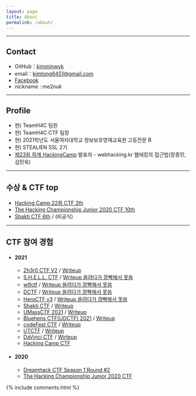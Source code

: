```yaml
---
layout: page
title: About
permalink: /about/
---
```


* * *

## Contact

  * GitHub：[kimminwyk](https://github.com/kimminwyk)
  * email：kimtong6451@gmail.com
  * [Facebook](https://www.facebook.com/me2nuk)
  * nickname : me2nuk

* * *

## Profile

  * 현) TeamH4C 팀원
  * 현) TeamH4C CTF 팀장
  * 현) 2021학년도 서울여자대학교 정보보호영재교육원 고등전문 B
  * 현) STEALIEN SSL 2기
  * [제23회 하계 HackingCamp](http://hackingcamp.org/) 발표자 - webhacking.kr 웹에킹의 접근법(장종민, 김민욱)

* * *

## 수상 & CTF top

  + [Hacking Camp 22회 CTF 2th](/files/HackingCamp/CTF-2th.png)
  + [The Hacking Championship Junior 2020 CTF 10th](http://www.kukinews.com/newsView/kuk202011260227)
  + [Shakti CTF 6th](/files/ShaktiCTF/ShaktiCTF-6th-TeamH4C.png) / (비공식)

* * *

## CTF 참여 경험

  + #### 2021
    + [Zh3r0 CTF V2](https://ctftime.org/event/128) / [Writeup](https://me2nuk.com/zh3r0CTF-2021-Writeup/)
    + [S.H.E.L.L. CTF](https://ctftime.org/event/1362/) / [Writeup 쓸려다가 깜빡해서 못씀]()
    + [wtfctf](https://ctftime.org/event/1373/) / [Writeup 쓸려다가 깜빡해서 못씀]()
    + [DCTF](https://ctftime.org/event/1361/) / [Writeup 쓸려다가 깜빡해서 못씀]()
    + [HeroCTF v3](https://ctftime.org/event/1284/) / [Writeup 쓸려다가 깜빡해서 못씀]()
    + [Shakti CTF](https://ctftime.org/event/1251/) / [Writeup](https://me2nuk.com/ShaktiCTF-2021-Writeup/)
    + [UMassCTF 2021](https://ctftime.org/event/1282/) / [Writeup](https://me2nuk.com/UMassCTF-2021-Writeup/)
    + [Bluehens CTF(UDCTF) 2021](https://ctftime.org/event/1298/) / [Writeup](https://me2nuk.com/bluehens-CTF(UDCTF)-2021-Writeup/)
    + [codeFest CTF](https://ctftime.org/event/1305/) / [Writeup](https://me2nuk.com/codeFest-2021-Writeup/)
    + [UTCTF](https://ctftime.org/event/1177) / [Writeup](https://me2nuk.com/UTCTF-2021-Writeup/)
    + [DaVinci CTF](https://ctftime.org/event/1296) / [Wirteup](https://me2nuk.com/DaVinciCTF-2021-Writeup/)
    + [Hacking Camp CTF](http://hackingcamp.org/)

  + #### 2020
    + [Dreamhack CTF Season 1 Round #2](https://dreamhack.io/ctf/2)
    + [The Hacking Championship Junior 2020 CTF](http://www.kukinews.com/newsView/kuk202011260227)


{% include comments.html %}